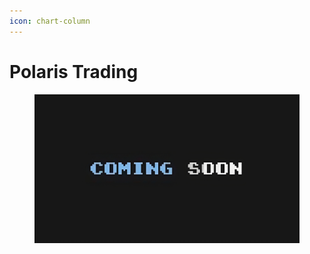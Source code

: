 ```yaml
---
icon: chart-column
---
```


# Polaris Trading

<figure><img src="../../.gitbook/assets/image (2).png" alt=""><figcaption></figcaption></figure>
